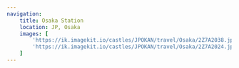 ```yaml
---
navigation:
    title: Osaka Station
    location: JP, Osaka
    images: [
        'https://ik.imagekit.io/castles/JPOKAN/travel/Osaka/2Z7A2038.jpg?updatedAt=1736779967019',
        'https://ik.imagekit.io/castles/JPOKAN/travel/Osaka/2Z7A2024.jpg?updatedAt=1736779967307',
    ]
---
```

#
